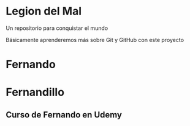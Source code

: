 # Legion del Mal
Un repositorio para conquistar el mundo

Básicamente aprenderemos más sobre Git y GitHub con este proyecto


# Fernando
# Fernandillo


## Curso de Fernando en Udemy
